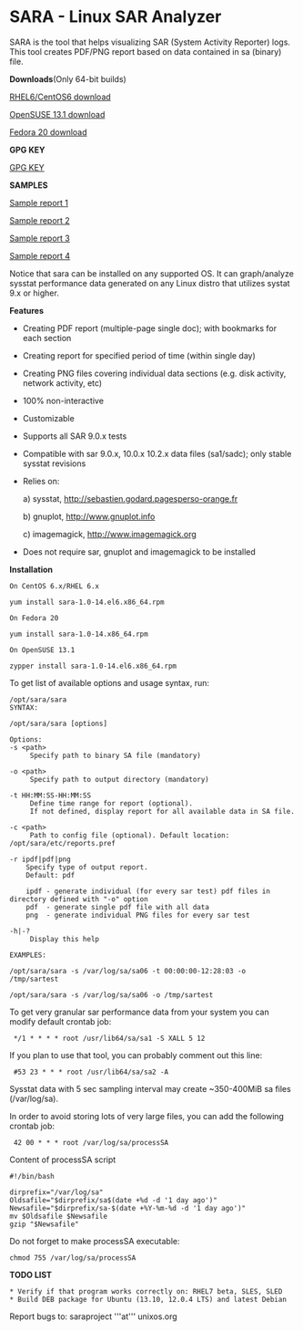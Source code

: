 **SARA - Linux SAR Analyzer**
====

SARA is the tool that helps visualizing SAR (System Activity Reporter) logs.
This tool creates PDF/PNG report based on data contained in sa (binary) file.

**Downloads**(Only 64-bit builds)

[RHEL6/CentOS6 download](https://github.com/GregWojcieszczuk/sara/raw/master/rpms/rhel6/sara-1.0-14.el6.x86_64.rpm)

[OpenSUSE 13.1 download](https://github.com/GregWojcieszczuk/sara/raw/master/rpms/opensuse13.1/sara-1.0-14.el6.x86_64.rpm)

[Fedora 20 download](https://github.com/GregWojcieszczuk/sara/raw/master/rpms/f20/sara-1.0-14.x86_64.rpm)

**GPG KEY**

[GPG KEY](https://github.com/GregWojcieszczuk/sara/raw/master/GREGW-GPG-KEY)

**SAMPLES**

[Sample report 1](https://github.com/GregWojcieszczuk/sara/raw/master/sample-reports/srv3.unixos.org-sa26-REPORT.pdf)

[Sample report 2](https://github.com/GregWojcieszczuk/sara/raw/master/sample-reports/linux-y2xn-sa10-REPORT.pdf)

[Sample report 3](https://github.com/GregWojcieszczuk/sara/raw/master/sample-reports/buildhost1.linuxlab.local-sadc-9.0.6-data.dat-REPORT.pdf)

[Sample report 4](https://github.com/GregWojcieszczuk/sara/raw/master/sample-reports/buildhost1.linuxlab.local-sa10-REPORT.pdf)

Notice that sara can be installed on any supported OS. 
It can graph/analyze sysstat performance data generated on any Linux distro that utilizes systat 9.x or higher.

**Features**
  * Creating PDF report (multiple-page single doc); with bookmarks for each section
  * Creating report for specified period of time (within single day)
  * Creating PNG files covering individual data sections (e.g. disk activity, network activity, etc)
  * 100% non-interactive
  * Customizable
  * Supports all SAR 9.0.x tests
  * Compatible with sar 9.0.x, 10.0.x 10.2.x data files (sa1/sadc); only stable sysstat revisions
  * Relies on:

     a) sysstat, http://sebastien.godard.pagesperso-orange.fr

     b) gnuplot, http://www.gnuplot.info

     c) imagemagick, http://www.imagemagick.org
     
  * Does not require sar, gnuplot and imagemagick to be installed


**Installation**

    On CentOS 6.x/RHEL 6.x

    yum install sara-1.0-14.el6.x86_64.rpm

    On Fedora 20

    yum install sara-1.0-14.x86_64.rpm

    On OpenSUSE 13.1

    zypper install sara-1.0-14.el6.x86_64.rpm

To get list of available options and usage syntax, run:

    /opt/sara/sara
    SYNTAX:

    /opt/sara/sara [options]

    Options:
    -s <path>
         Specify path to binary SA file (mandatory)

    -o <path>
         Specify path to output directory (mandatory)

    -t HH:MM:SS-HH:MM:SS
         Define time range for report (optional). 
         If not defined, display report for all available data in SA file.
   
    -c <path>
         Path to config file (optional). Default location: /opt/sara/etc/reports.pref

    -r ipdf|pdf|png
        Specify type of output report.
        Default: pdf

        ipdf - generate individual (for every sar test) pdf files in directory defined with "-o" option
        pdf  - generate single pdf file with all data
        png  - generate individual PNG files for every sar test

    -h|-?
         Display this help

    EXAMPLES:
    
    /opt/sara/sara -s /var/log/sa/sa06 -t 00:00:00-12:28:03 -o /tmp/sartest

    /opt/sara/sara -s /var/log/sa/sa06 -o /tmp/sartest



To get very granular sar performance data from your system you can modify default crontab job:

     */1 * * * * root /usr/lib64/sa/sa1 -S XALL 5 12

If you plan to use that tool, you can probably comment out this line:

     #53 23 * * * root /usr/lib64/sa/sa2 -A

Sysstat data with 5 sec sampling interval may create ~350-400MiB sa files (/var/log/sa).

In order to avoid storing lots of very large files, you can add the following crontab job:

     42 00 * * * root /var/log/sa/processSA

Content of processSA script

    #!/bin/bash

    dirprefix="/var/log/sa"
    Oldsafile="$dirprefix/sa$(date +%d -d '1 day ago')"
    Newsafile="$dirprefix/sa-$(date +%Y-%m-%d -d '1 day ago')"
    mv $Oldsafile $Newsafile
    gzip "$Newsafile"



Do not forget to make processSA executable:

    chmod 755 /var/log/sa/processSA


**TODO LIST**

    * Verify if that program works correctly on: RHEL7 beta, SLES, SLED
    * Build DEB package for Ubuntu (13.10, 12.0.4 LTS) and latest Debian

Report bugs to: saraproject '''at''' unixos.org
